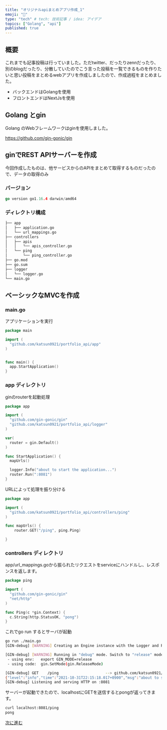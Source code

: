 ```yaml
---
title: "オリジナルapiまとめアプリ作成_1"
emoji: "💨"
type: "tech" # tech: 技術記事 / idea: アイデア
topics: ["Golang", "api"]
published: true
---
```


## 概要

これまでも記事投稿は行っていました。ただtwitter、だったりzennだったり、別のblogだったり、分散していたのでこう言った投稿を一覧できるものを作りたいと思い投稿をまとめるwebアプリを作成しましたので、作成過程をまとめました。

- バックエンドはGolangを使用
- フロントエンドはNextJsを使用

## Golang とgin

Golang のWebフレームワークはginを使用しました。

<https://github.com/gin-gonic/gin>

## ginでREST APIサーバーを作成

今回作成したものは、他サービスからのAPIをまとめて取得するものだったので、データの取得のみ

### バージョン

```go
go version go1.16.4 darwin/amd64
```

### ディレクトリ構成

```bash
├── app
│   ├── application.go
│   └── url_mappings.go
├── controllers
│   ├── apis
│   │   └── apis_controller.go
│   └── ping
│       └── ping_controller.go
├── go.mod
├── go.sum
├── logger
│   └── logger.go
└── main.go
```

## ベーシックなMVCを作成

### main.go

アプリケーションを実行

```go:main.go
package main

import (
  "github.com/katsun0921/portfolio_api/app"
)


func main() {
  app.StartApplication()
}
```

### app ディレクトリ

ginのrouterを起動処理

```go:app/application.go
package app

import (
  "github.com/gin-gonic/gin"
  "github.com/katsun0921/portfolio_api/logger"
)

var(
  router = gin.Default()
)

func StartApplication() {
  mapUrls()

  logger.Info("about to start the application...")
  router.Run(":8081")
}
```

URLによって処理を振り分ける

```go:app/url_mappings.go
package app

import (
  "github.com/katsun0921/portfolio_api/controllers/ping"
)

func mapUrls() {
	router.GET("/ping", ping.Ping)

}
```

### controllers ディレクトリ

app/url_mappings.goから振られたリクエストをserviceにハンドルし、レスポンスを返します。

```go:controllers/ping/ping_controller.go
package ping

import (
  "github.com/gin-gonic/gin"
  "net/http"
)

func Ping(c *gin.Context) {
  c.String(http.StatusOK, "pong")
}
```

これでgo run するとサーバが起動

```bash
go run ./main.go
[GIN-debug] [WARNING] Creating an Engine instance with the Logger and Recovery middleware already attached.

[GIN-debug] [WARNING] Running in "debug" mode. Switch to "release" mode in production.
 - using env:	export GIN_MODE=release
 - using code:	gin.SetMode(gin.ReleaseMode)

[GIN-debug] GET    /ping                     --> github.com/katsun0921/portfolio_api/controllers/ping.Ping (3 handlers)
{"level":"info","time":"2021-10-31T22:15:18.017+0900","msg":"about to start the application..."}
[GIN-debug] Listening and serving HTTP on :8081
```

サーバーが起動できたので、localhostにGETを送信するとpongが返ってきます。

```bash
curl localhost:8081/ping
pong
```

[次に進む](./portfolio_02.md)
